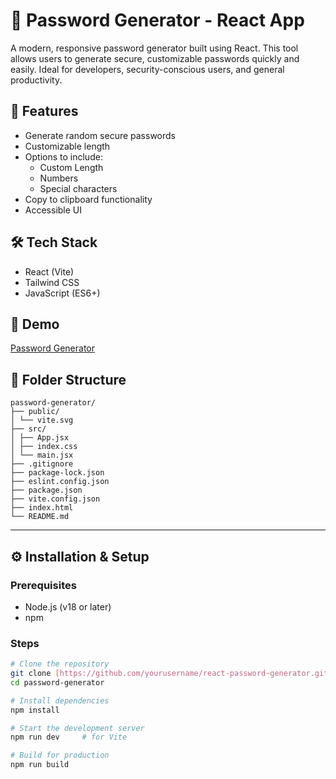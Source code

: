 # 🔐 Password Generator - React App

A modern, responsive password generator built using React. This tool allows users to generate secure, customizable passwords quickly and easily. Ideal for developers, security-conscious users, and general productivity.

## 🚀 Features

- Generate random secure passwords
- Customizable length
- Options to include:
  - Custom Length  
  - Numbers
  - Special characters
- Copy to clipboard functionality
- Accessible UI

## 🛠️ Tech Stack

- React (Vite)
- Tailwind CSS
- JavaScript (ES6+)

## 📸 Demo

[Password Generator](https://generate-passwrd.netlify.app/)

## 📂 Folder Structure
  ```text
  password-generator/
  ├── public/
  │ └── vite.svg
  ├── src/
  │ ├── App.jsx
  │ ├── index.css
  │ └── main.jsx
  ├── .gitignore
  ├── package-lock.json
  ├── eslint.config.json
  ├── package.json
  ├── vite.config.json
  ├── index.html
  └── README.md
```
---

## ⚙️ Installation & Setup

### Prerequisites

- Node.js (v18 or later)
- npm

### Steps

```bash
# Clone the repository
git clone [https://github.com/yourusername/react-password-generator.git](https://github.com/anand11206/password-generator.git)
cd password-generator

# Install dependencies
npm install

# Start the development server
npm run dev     # for Vite

# Build for production
npm run build
